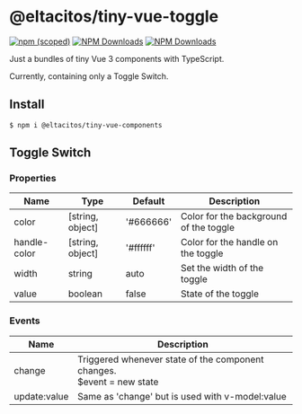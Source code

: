 # @eltacitos/tiny-vue-toggle
[![npm (scoped)](https://img.shields.io/npm/v/@eltacitos/tiny-vue-components?style=for-the-badge)](https://www.npmjs.com/package/@eltacitos/tiny-vue-components)
[![NPM Downloads](https://img.shields.io/npm/dw/@eltacitos/tiny-vue-components?style=for-the-badge)](https://www.npmjs.com/package/@eltacitos/tiny-vue-components)
[![NPM Downloads](https://img.shields.io/github/stars/ElTacitos/tiny-vue-components?style=for-the-badge)](https://github.com/ElTacitos/tiny-vue-components)


Just a bundles of tiny Vue 3 components with TypeScript.

Currently, containing only a Toggle Switch.

## Install
```
$ npm i @eltacitos/tiny-vue-components
```

## Toggle Switch
### Properties
| Name | Type | Default | Description |  
| --- | --- | --- | --- |
| color | [string, object] | '#666666' | Color for the background of the toggle |
| handle-color | [string, object] | '#ffffff' | Color for the handle on the toggle |
| width | string | auto | Set the width of the toggle |
| value | boolean | false | State of the toggle |

### Events
| Name | Description |
| --- | --- |
| change | Triggered whenever state of the component changes. <br> $event = new state |
| update:value | Same as 'change' but is used with v-model:value |
